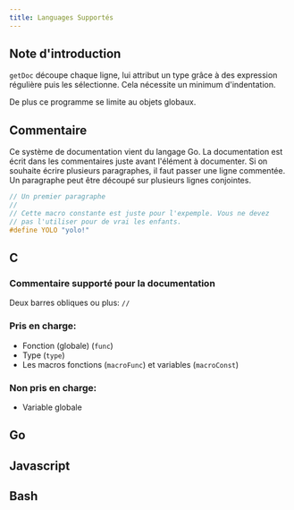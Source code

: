 ```yaml
---
title: Languages Supportés
---
```


## Note d'introduction
`getDoc` découpe chaque ligne, lui attribut un type grâce à des expression régulière puis les sélectionne. Cela nécessite un minimum d'indentation.

De plus ce programme se limite au objets globaux.


## Commentaire
Ce système de documentation vient du langage Go. La documentation est écrit dans les commentaires juste avant l'élément à documenter. Si on souhaite écrire plusieurs paragraphes, il faut passer une ligne commentée. Un paragraphe peut être découpé sur plusieurs lignes conjointes.
```c
// Un premier paragraphe
//
// Cette macro constante est juste pour l'expemple. Vous ne devez
// pas l'utiliser pour de vrai les enfants.
#define YOLO "yolo!"
```


## C
### Commentaire supporté pour la documentation

Deux barres obliques ou plus: `//`
### Pris en charge:
- Fonction (globale) (`func`)
- Type (`type`)
- Les macros fonctions (`macroFunc`) et variables (`macroConst`)

### Non pris en charge:
- Variable globale


## Go
## Javascript
## Bash
